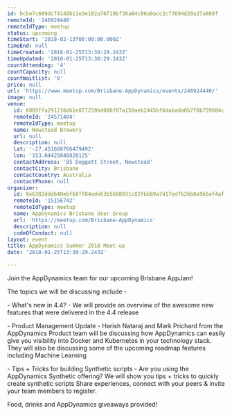 ```yaml
---
id: bcbe7c689dcf4140b11e3e182a76f10bf30a84c80a9acc2cf7694d20a27a888f
remoteId: '246924440'
remoteIdType: meetup
status: upcoming
timeStart: '2018-02-13T08:00:00.000Z'
timeEnd: null
timeCreated: '2018-01-25T13:30:29.243Z'
timeUpdated: '2018-01-25T13:30:29.243Z'
countAttending: '4'
countCapacity: null
countWaitlist: '0'
price: null
url: 'https://www.meetup.com/Brisbane-AppDynamics/events/246924440/'
image: null
venue:
  id: 6805ffa291216db1e877259bd086f07a150aeb2445bf6dabada8b7f0b759684c
  remoteId: '24571404'
  remoteIdType: meetup
  name: Newstead Brewery
  url: null
  description: null
  lat: '-27.451688766479492'
  lon: '153.04425048828125'
  contactAddress: '85 Doggett Street, Newstead'
  contactCity: Brisbane
  contactCountry: Australia
  contactPhone: null
organizer:
  id: 8e6382ddd640ebf68ff84ede63b5688931c82fbb89a7d17ed7b26b8a9b5af4af
  remoteId: '15156742'
  remoteIdType: meetup
  name: AppDynamics Brisbane User Group
  url: 'https://meetup.com/Brisbane-AppDynamics'
  description: null
  codeOfConduct: null
layout: event
title: AppDynamics Summer 2018 Meet-up
date: '2018-01-25T13:30:29.243Z'

---
```

<p>Join the AppDynamics team for our upcoming Brisbane AppJam!</p> <p>The topics we will be discussing include -</p> <p>- What's new in 4.4? - We will provide an overview of the awesome new features that were delivered in the 4.4 release</p> <p>- Product Management Update - Harish Nataraj and Mark Prichard from the AppDynamics Product team will be discussing how AppDynamics can easily give you visibility into Docker and Kubernetes in your technology stack. They will also be discussing some of the upcoming roadmap features including Machine Learning</p> <p>- Tips + Tricks for building Synthetic scripts - Are you using the AppDynamics Synthetic offering? We will show you tips + tricks to quickly create synthetic scripts Share experiences, connect with your peers &amp; invite your team members to register.</p> <p>Food, drinks and AppDynamics giveaways provided!</p>
